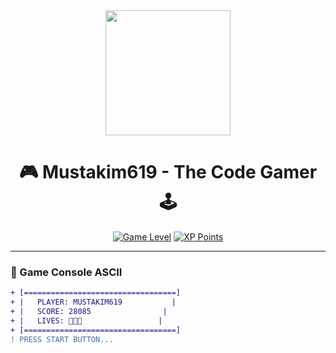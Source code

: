 <!-- Header dengan animasi -->
<div align="center">
  <img src="https://media.giphy.com/media/3o7abKhOpu0NwenH3O/giphy.gif" width="200">

  # 🎮 Mustakim619 - The Code Gamer 🕹️
  
  [![Game Level](https://img.shields.io/badge/Level-99-success?style=for-the-badge&logo=gamejolt)](https://github.com/Mustakim619)
  [![XP Points](https://img.shields.io/badge/XP-1.2M-ff69b4?style=for-the-badge)](https://github.com/Mustakim619)
</div>

---

### 🎯 Game Console ASCII
<!-- Animasi game sederhana -->
```diff
+ [==================================]
+ |   PLAYER: MUSTAKIM619           |
+ |   SCORE: 28085                |
+ |   LIVES: 🧡🧡🧡                 |
+ [==================================]
! PRESS START BUTTON...
